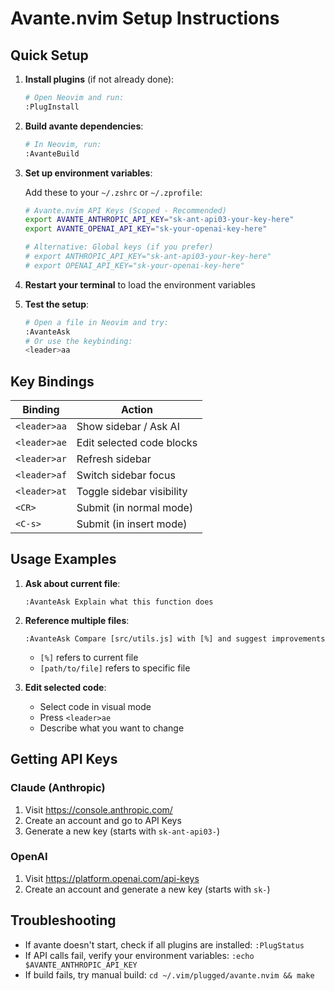 # Avante.nvim Setup Instructions

## Quick Setup

1. **Install plugins** (if not already done):
   ```bash
   # Open Neovim and run:
   :PlugInstall
   ```

2. **Build avante dependencies**:
   ```bash
   # In Neovim, run:
   :AvanteBuild
   ```

3. **Set up environment variables**:
   
   Add these to your `~/.zshrc` or `~/.zprofile`:
   
   ```bash
   # Avante.nvim API Keys (Scoped - Recommended)
   export AVANTE_ANTHROPIC_API_KEY="sk-ant-api03-your-key-here"
   export AVANTE_OPENAI_API_KEY="sk-your-openai-key-here"
   
   # Alternative: Global keys (if you prefer)
   # export ANTHROPIC_API_KEY="sk-ant-api03-your-key-here"
   # export OPENAI_API_KEY="sk-your-openai-key-here"
   ```

4. **Restart your terminal** to load the environment variables

5. **Test the setup**:
   ```bash
   # Open a file in Neovim and try:
   :AvanteAsk
   # Or use the keybinding:
   <leader>aa
   ```

## Key Bindings

| Binding | Action |
|---------|--------|
| `<leader>aa` | Show sidebar / Ask AI |
| `<leader>ae` | Edit selected code blocks |
| `<leader>ar` | Refresh sidebar |
| `<leader>af` | Switch sidebar focus |
| `<leader>at` | Toggle sidebar visibility |
| `<CR>` | Submit (in normal mode) |
| `<C-s>` | Submit (in insert mode) |

## Usage Examples

1. **Ask about current file**:
   ```
   :AvanteAsk Explain what this function does
   ```

2. **Reference multiple files**:
   ```
   :AvanteAsk Compare [src/utils.js] with [%] and suggest improvements
   ```
   - `[%]` refers to current file
   - `[path/to/file]` refers to specific file

3. **Edit selected code**:
   - Select code in visual mode
   - Press `<leader>ae`
   - Describe what you want to change

## Getting API Keys

### Claude (Anthropic)
1. Visit https://console.anthropic.com/
2. Create an account and go to API Keys
3. Generate a new key (starts with `sk-ant-api03-`)

### OpenAI
1. Visit https://platform.openai.com/api-keys
2. Create an account and generate a new key (starts with `sk-`)

## Troubleshooting

- If avante doesn't start, check if all plugins are installed: `:PlugStatus`
- If API calls fail, verify your environment variables: `:echo $AVANTE_ANTHROPIC_API_KEY`
- If build fails, try manual build: `cd ~/.vim/plugged/avante.nvim && make` 